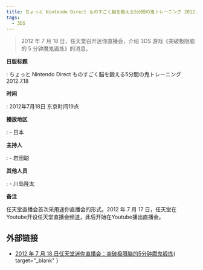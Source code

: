 ```yaml
---
title: ちょっと Nintendo Direct ものすごく脳を鍛える5分間の鬼トレーニング 2012.7.18
tags:
  - 3DS
---
```


> 2012 年 7 月 18 日，任天堂召开迷你直播会，介绍 3DS 游戏《突破极限脑的 5 分钟魔鬼锻炼》的消息。

**日版标题**

:   ちょっと Nintendo Direct ものすごく脳を鍛える5分間の鬼トレーニング 2012.7.18

**时间**

:   2012年7月18日 东京时间19点

**播放地区**

:   - 日本

**主持人**

:   - 岩田聪

**其他人员**

:   - 川岛隆太

**备注**

任天堂直播会首次采用迷你直播会的形式。2012 年 7 月 17 日，任天堂在Youtube开设任天堂直播会频道，此后开始在Youtube播出直播会。

## 外部链接

- [2012 年 7 月 18 日任天堂迷你直播会：突破极限脑的5分钟魔鬼锻炼](https://www.bilibili.com/video/BV1v7411m7xX/){ target="_blank" }
